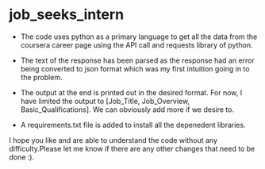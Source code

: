# job_seeks_intern

* The code uses python as a primary language to get all the data from the coursera career page using the API call and requests library of python.

* The text of the response has been parsed as the response had an error being converted to json format which was my first intuition going in to the problem.

* The output at the end is printed out in the desired format. For now, I have limited the output to [Job_Title, Job_Overview, Basic_Qualifications]. We can obviously add more if we desire to.

* A requirements.txt file is added to install all the depenedent libraries.

I hope you like and are able to understand the code without any difficulty.Please let me know if there are any other changes that need to be done :).
